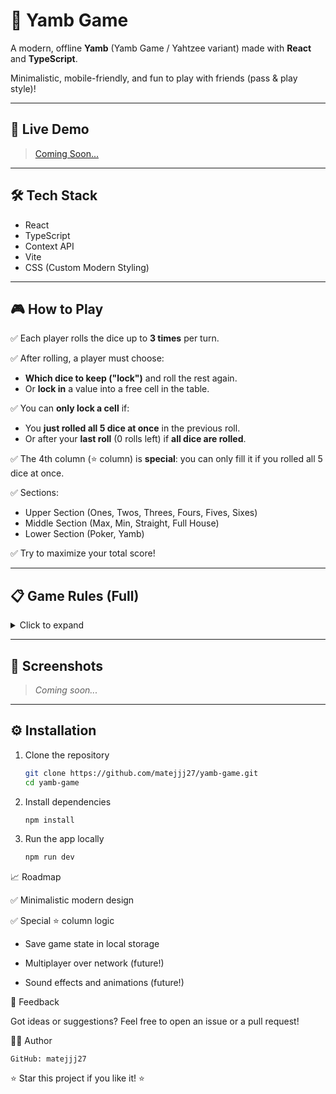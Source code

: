# 🎲 Yamb Game

A modern, offline **Yamb** (Yamb Game / Yahtzee variant) made with **React** and **TypeScript**.

Minimalistic, mobile-friendly, and fun to play with friends (pass & play style)!

---

## 🚀 Live Demo

> [Coming Soon...](#)

---

## 🛠 Tech Stack

- React
- TypeScript
- Context API
- Vite
- CSS (Custom Modern Styling)

---

## 🎮 How to Play

✅ Each player rolls the dice up to **3 times** per turn.

✅ After rolling, a player must choose:
- **Which dice to keep ("lock")** and roll the rest again.
- Or **lock in** a value into a free cell in the table.

✅ You can **only lock a cell** if:
- You **just rolled all 5 dice at once** in the previous roll.
- Or after your **last roll** (0 rolls left) if **all dice are rolled**.

✅ The 4th column (⭐ column) is **special**: you can only fill it if you rolled all 5 dice at once.

✅ Sections:
- Upper Section (Ones, Twos, Threes, Fours, Fives, Sixes)
- Middle Section (Max, Min, Straight, Full House)
- Lower Section (Poker, Yamb)

✅ Try to maximize your total score!

---

## 📋 Game Rules (Full)

<details>
<summary>Click to expand</summary>

- **Rolling**: Each player rolls the dice up to **three times**.
- **Locking Dice**: After each roll, players may **lock dice** to keep their current value and roll the remaining dice again.
- **Scoring**: After their turn, players must **lock a score into a free cell**.
- **Columns**:
  - Column 1: Must be filled **top-to-bottom**.
  - Column 2: Must be filled **bottom-to-top**.
  - Column 3: Fill in **any order**.
  - Column 4 (⭐): Special – only fill if you rolled **all 5 dice at once**.
- **Bonuses**:
  - If the sum of Upper Section scores exceeds a threshold, bonus points are awarded.
  - "Yamb" (Five of a kind) yields high points!
- **End of Game**: When all cells are filled, the player with the highest total wins.
</details>

---

## 📸 Screenshots

> _Coming soon..._

---

## ⚙️ Installation

1. Clone the repository
   ```bash
   git clone https://github.com/matejjj27/yamb-game.git
   cd yamb-game

2. Install dependencies
    ```bash
   npm install

3. Run the app locally
    ```bash
   npm run dev


📈 Roadmap

✅ Minimalistic modern design

✅ Special ⭐ column logic

-  Save game state in local storage

-  Multiplayer over network (future!)

-  Sound effects and animations (future!)


💬 Feedback

Got ideas or suggestions?
Feel free to open an issue or a pull request!

👨‍💻 Author

    GitHub: matejjj27


⭐ Star this project if you like it! ⭐